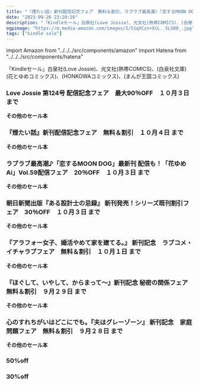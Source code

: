 ```yaml
---
title: "『煙たい話』新刊配信記念フェア　無料＆割引、ラブラブ最高潮♪「恋するMOON DOG」最新刊 配信も！「花ゆめAi」Vol.59配信フェア　20％OFF、『アラフォー女子、婚活やめて家を建てる。』 新刊記念　ラブコメ・イチャラブフェア　無料＆割引"
date: "2023-09-26 23:20:26"
description: "「Kindleセール」白泉社(Love Jossie)、光文社(熱帯COMICS)、(白泉社文庫)(花とゆめコミックス)、(HONKOWAコミックス)、(まんが王国コミックス)"
ogpimage: "https://m.media-amazon.com/images/I/51qVCzs+XcL._SL500_.jpg"
tags: ["kindle sale"]
---
```

import Amazon from "../../../src/components/amazon"
import Hatena from "../../../src/components/hatena"

「Kindleセール」白泉社(Love Jossie)、光文社(熱帯COMICS)、(白泉社文庫)(花とゆめコミックス)、(HONKOWAコミックス)、(まんが王国コミックス)



### Love Jossie 第124号 配信記念フェア　最大90％OFF　１０月３日 まで

<Amazon asin="B0CGWYR9JH" />



<Amazon asin="B0BXRX3HVR" />



<Amazon asin="B0BVYT55FB" />


**その他のセール本**

<Hatena src="https://kyukyunyorituryo.github.io/kindle_sale/20231003s35378/" title=""/>




### 『煙たい話』新刊配信記念フェア　無料＆割引　１０月４日 まで

<Amazon asin="B0BD33RFWP" />



<Amazon asin="B0BLYLGD7M" />



<Amazon asin="B0BGL4ZR1L" />


**その他のセール本**

<Hatena src="https://kyukyunyorituryo.github.io/kindle_sale/20231004s35427/" title=""/>




### ラブラブ最高潮♪「恋するMOON DOG」最新刊 配信も！「花ゆめAi」Vol.59配信フェア　20％OFF　１０月３日 まで

<Amazon asin="B00DMU6IMY" />


<Amazon asin="B00TY28HT6" />



<Amazon asin="B01N4KV9EV" />


**その他のセール本**

<Hatena src="https://kyukyunyorituryo.github.io/kindle_sale/20231003s35383/" title=""/>




### 朝日新聞出版『ある設計士の忌録』 新刊発売！シリーズ既刊割引フェア　30％OFF　１０月３日 まで

<Amazon asin="B08D3HPKNH" />


**その他のセール本**

<Hatena src="https://kyukyunyorituryo.github.io/kindle_sale/20231003s35401/" title=""/>




### 『アラフォー女子、婚活やめて家を建てる。』 新刊記念　ラブコメ・イチャラブフェア　無料＆割引　１０月１日 まで

<Amazon asin="B0CDLMYDS9" />


<Amazon asin="B09FX6L342" />


<Amazon asin="B09TZXQC1H" />


**その他のセール本**

<Hatena src="https://kyukyunyorituryo.github.io/kindle_sale/20231001s35377/" title=""/>




### 『ほぐして、いやして、からまって～』新刊記念 秘密の関係フェア　無料＆割引　９月２９日 まで

<Amazon asin="B09MW32L65" />


<Amazon asin="B01N4Q2YCH" />


<Amazon asin="B018XF6WDW" />


**その他のセール本**

<Hatena src="https://kyukyunyorituryo.github.io/kindle_sale/20230929s35345/" title=""/>




### 心のすれちがいはどこにでも。『夫はグレーゾーン』 新刊記念　家庭問題フェア　無料＆割引　９月２８日 まで

<Amazon asin="B084KKNX9P" />


<Amazon asin="B01HEW6DFW" />


<Amazon asin="B0753FLBJ1" />


**その他のセール本**

<Hatena src="https://kyukyunyorituryo.github.io/kindle_sale/20230928s35228/" title=""/>


### 50%off ###

<Amazon asin="B09T9DK242" />

### 30%off ###

<Amazon asin="B09SH1SCCK" />

<Amazon asin="B0B8NPJQYN" />

